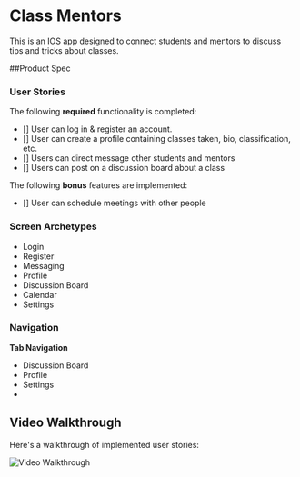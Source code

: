 # Class Mentors

This is an IOS app designed to connect students and mentors to discuss tips and tricks about classes.

##Product Spec
### User Stories

The following **required** functionality is completed:

- [] User can log in & register an account.
- [] User can create a profile containing classes taken, bio, classification, etc.
- [] Users can direct message other students and mentors
- [] Users can post on a discussion board about a class


The following **bonus** features are implemented:

- [] User can schedule meetings with other people

### Screen Archetypes
* Login
* Register
* Messaging
* Profile
* Discussion Board
* Calendar
* Settings

### Navigation

**Tab Navigation**

* Discussion Board
* Profile
* Settings
* 

## Video Walkthrough

Here's a walkthrough of implemented user stories:

<img src='https://i.imgur.com/uPL9NK6.gif' title='Video Walkthrough' width='' alt='Video Walkthrough' />
